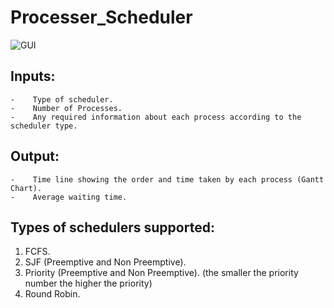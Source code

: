 # Processer_Scheduler
![GUI](https://github.com/islamshaabaan/Processer_Scheduler/assets/36308342/465c0034-5d81-41d4-aa62-f1c9bcc3cb16)

## Inputs: 
    -    Type of scheduler.
    -    Number of Processes.
    -    Any required information about each process according to the scheduler type. 
## Output: 
    -    Time line showing the order and time taken by each process (Gantt Chart). 
    -    Average waiting time. 
## Types of schedulers supported:  
  1. FCFS.
  2. SJF (Preemptive and Non Preemptive).
  3. Priority (Preemptive and Non Preemptive). (the smaller the priority number the higher the priority)
  4. Round Robin.
